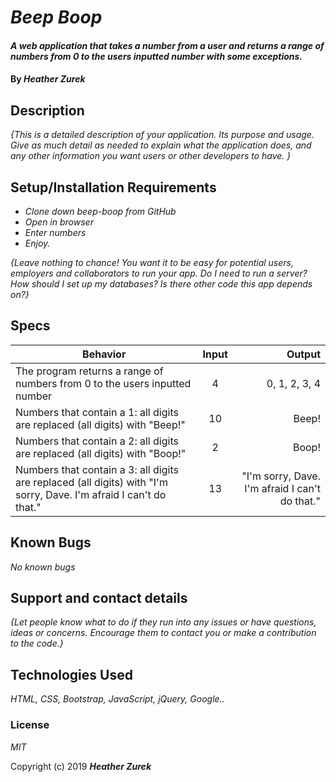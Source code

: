 # _Beep Boop_

#### _A web application that takes a number from a user and returns a range of numbers from 0 to the users inputted number with some exceptions._

#### By _**Heather Zurek**_

## Description

_{This is a detailed description of your application. Its purpose and usage.  Give as much detail as needed to explain what the application does, and any other information you want users or other developers to have. }_

## Setup/Installation Requirements

* _Clone down beep-boop from GitHub_
* _Open in browser_
* _Enter numbers_
* _Enjoy._

_{Leave nothing to chance! You want it to be easy for potential users, employers and collaborators to run your app. Do I need to run a server? How should I set up my databases? Is there other code this app depends on?}_

## Specs

| Behavior | Input | Output |
| ------------- |:-------------:| -----:|
| The program returns a range of numbers from 0 to the users inputted number | 4 | 0, 1, 2, 3, 4 |
| Numbers that contain a 1: all digits are replaced (all digits) with "Beep!" | 10 | Beep! |
| Numbers that contain a 2: all digits are replaced (all digits) with "Boop!" | 2 | Boop! |
| Numbers that contain a 3: all digits are replaced (all digits) with "I'm sorry, Dave. I'm afraid I can't do that." | 13 | "I'm sorry, Dave. I'm afraid I can't do that." |


## Known Bugs

_No known bugs_

## Support and contact details

_{Let people know what to do if they run into any issues or have questions, ideas or concerns.  Encourage them to contact you or make a contribution to the code.}_

## Technologies Used

_HTML, CSS, Bootstrap, JavaScript, jQuery, Google.._

### License

*MIT*

Copyright (c) 2019 **_Heather Zurek_**
